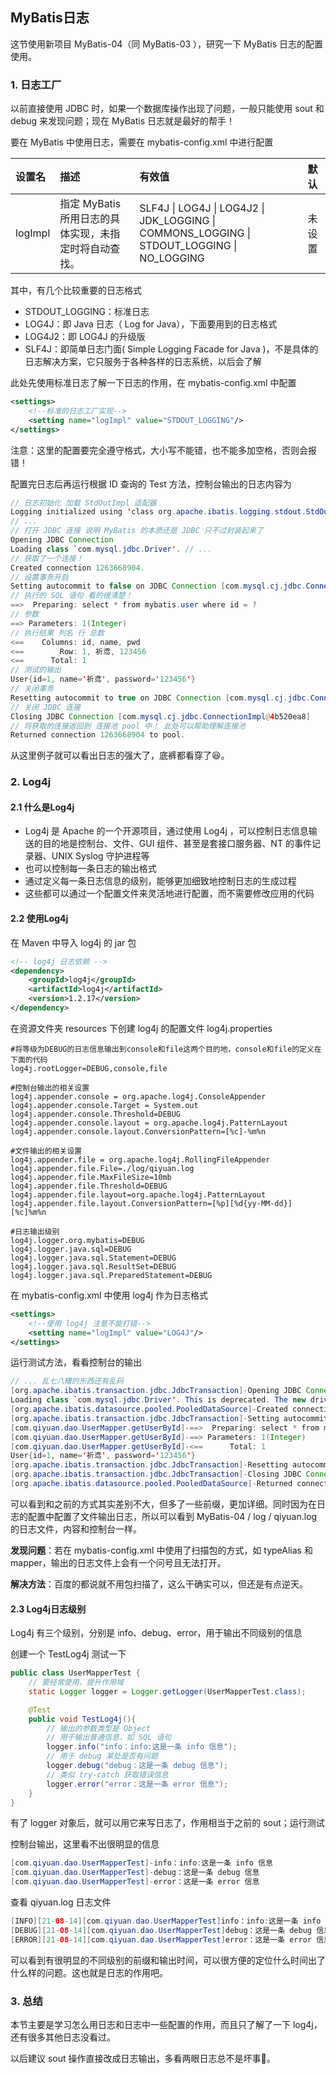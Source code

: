 ## MyBatis日志

这节使用新项目 MyBatis-04（同 MyBatis-03 ），研究一下 MyBatis 日志的配置使用。

### 1. 日志工厂

以前直接使用 JDBC 时，如果一个数据库操作出现了问题，一般只能使用 sout 和 debug 来发现问题；现在 MyBatis 日志就是最好的帮手！

要在 MyBatis 中使用日志，需要在 mybatis-config.xml 中进行配置

| 设置名  | 描述                                                  | 有效值                                                       | 默认   |
| :------ | :---------------------------------------------------- | :----------------------------------------------------------- | :----- |
| logImpl | 指定 MyBatis 所用日志的具体实现，未指定时将自动查找。 | SLF4J \| LOG4J \| LOG4J2 \| JDK_LOGGING \| COMMONS_LOGGING \| STDOUT_LOGGING \| NO_LOGGING | 未设置 |

其中，有几个比较重要的日志格式

- STDOUT_LOGGING：标准日志
- LOG4J：即 Java 日志（ Log for Java），下面要用到的日志格式
- LOG4J2：即 LOG4J 的升级版
- SLF4J：即简单日志门面( Simple Logging Facade for Java )，不是具体的日志解决方案，它只服务于各种各样的日志系统，以后会了解

此处先使用标准日志了解一下日志的作用，在 mybatis-config.xml 中配置

```xml
<settings>
    <!--标准的日志工厂实现-->
    <setting name="logImpl" value="STDOUT_LOGGING"/>
</settings>
```

注意：这里的配置要完全遵守格式，大小写不能错，也不能多加空格，否则会报错！

配置完日志后再运行根据 ID 查询的 Test 方法，控制台输出的日志内容为

```java
// 日志初始化 加载 StdOutImpl 适配器
Logging initialized using 'class org.apache.ibatis.logging.stdout.StdOutImpl' adapter.
// ...
// 打开 JDBC 连接 说明 MyBatis 的本质还是 JDBC 只不过封装起来了
Opening JDBC Connection
Loading class `com.mysql.jdbc.Driver'. // ...
// 获取了一个连接！
Created connection 1263668904.
// 设置事务开启
Setting autocommit to false on JDBC Connection [com.mysql.cj.jdbc.ConnectionImpl@4b520ea8]
// 执行的 SQL 语句 看的很清楚！
==>  Preparing: select * from mybatis.user where id = ?
// 参数
==> Parameters: 1(Integer)
// 执行结果 列名 行 总数
<==    Columns: id, name, pwd
<==        Row: 1, 祈鸢, 123456
<==      Total: 1
// 测试的输出
User{id=1, name='祈鸢', password='123456'}
// 关闭事务
Resetting autocommit to true on JDBC Connection [com.mysql.cj.jdbc.ConnectionImpl@4b520ea8]
// 关闭 JDBC 连接
Closing JDBC Connection [com.mysql.cj.jdbc.ConnectionImpl@4b520ea8]
// 将获取的连接返回到 连接池 pool 中！ 此处可以帮助理解连接池
Returned connection 1263668904 to pool.

```

从这里例子就可以看出日志的强大了，底裤都看穿了😆。

### 2. Log4j

#### 2.1 什么是Log4j

- Log4j 是 Apache 的一个开源项目，通过使用 Log4j ，可以控制日志信息输送的目的地是控制台、文件、GUI 组件、甚至是套接口服务器、NT 的事件记录器、UNIX Syslog 守护进程等
- 也可以控制每一条日志的输出格式
- 通过定义每一条日志信息的级别，能够更加细致地控制日志的生成过程
- 这些都可以通过一个配置文件来灵活地进行配置，而不需要修改应用的代码

#### 2.2 使用Log4j

在 Maven 中导入 log4j 的 jar 包

```xml
<!-- log4j 日志依赖 -->
<dependency>
    <groupId>log4j</groupId>
    <artifactId>log4j</artifactId>
    <version>1.2.17</version>
</dependency>
```

在资源文件夹 resources 下创建 log4j 的配置文件 log4j.properties

```properties
#将等级为DEBUG的日志信息输出到console和file这两个目的地，console和file的定义在下面的代码
log4j.rootLogger=DEBUG,console,file

#控制台输出的相关设置
log4j.appender.console = org.apache.log4j.ConsoleAppender
log4j.appender.console.Target = System.out
log4j.appender.console.Threshold=DEBUG
log4j.appender.console.layout = org.apache.log4j.PatternLayout
log4j.appender.console.layout.ConversionPattern=[%c]-%m%n

#文件输出的相关设置
log4j.appender.file = org.apache.log4j.RollingFileAppender
log4j.appender.file.File=./log/qiyuan.log
log4j.appender.file.MaxFileSize=10mb
log4j.appender.file.Threshold=DEBUG
log4j.appender.file.layout=org.apache.log4j.PatternLayout
log4j.appender.file.layout.ConversionPattern=[%p][%d{yy-MM-dd}][%c]%m%n

#日志输出级别
log4j.logger.org.mybatis=DEBUG
log4j.logger.java.sql=DEBUG
log4j.logger.java.sql.Statement=DEBUG
log4j.logger.java.sql.ResultSet=DEBUG
log4j.logger.java.sql.PreparedStatement=DEBUG
```

在 mybatis-config.xml 中使用 log4j 作为日志格式

```xml
<settings>
    <!--使用 log4j 注意不能打错-->
    <setting name="logImpl" value="LOG4J"/>
</settings>
```

运行测试方法，看看控制台的输出

```java
// ... 乱七八糟的东西还有乱码
[org.apache.ibatis.transaction.jdbc.JdbcTransaction]-Opening JDBC Connection
Loading class `com.mysql.jdbc.Driver'. This is deprecated. The new driver class is `com.mysql.cj.jdbc.Driver'. The driver is automatically registered via the SPI and manual loading of the driver class is generally unnecessary.
[org.apache.ibatis.datasource.pooled.PooledDataSource]-Created connection 605052357.
[org.apache.ibatis.transaction.jdbc.JdbcTransaction]-Setting autocommit to false on JDBC Connection [com.mysql.cj.jdbc.ConnectionImpl@24105dc5]
[com.qiyuan.dao.UserMapper.getUserById]-==>  Preparing: select * from mybatis.user where id = ?
[com.qiyuan.dao.UserMapper.getUserById]-==> Parameters: 1(Integer)
[com.qiyuan.dao.UserMapper.getUserById]-<==      Total: 1
User{id=1, name='祈鸢', password='123456'}
[org.apache.ibatis.transaction.jdbc.JdbcTransaction]-Resetting autocommit to true on JDBC Connection [com.mysql.cj.jdbc.ConnectionImpl@24105dc5]
[org.apache.ibatis.transaction.jdbc.JdbcTransaction]-Closing JDBC Connection [com.mysql.cj.jdbc.ConnectionImpl@24105dc5]
[org.apache.ibatis.datasource.pooled.PooledDataSource]-Returned connection 605052357 to pool.

```

可以看到和之前的方式其实差别不大，但多了一些前缀，更加详细。同时因为在日志的配置中配置了文件输出日志，所以可以看到 MyBatis-04 / log / qiyuan.log 的日志文件，内容和控制台一样。

**发现问题**：若在 mybatis-config.xml 中使用了扫描包的方式，如 typeAlias 和 mapper，输出的日志文件上会有一个问号且无法打开。

**解决方法**：百度的都说就不用包扫描了，这么干确实可以，但还是有点逆天。

#### 2.3 Log4j日志级别

Log4j 有三个级别，分别是 info、debug、error，用于输出不同级别的信息

创建一个 TestLog4j 测试一下

```java
public class UserMapperTest {
    // 要经常使用，提升作用域
    static Logger logger = Logger.getLogger(UserMapperTest.class);

    @Test
    public void TestLog4j(){
        // 输出的参数类型是 Object
        // 用于输出普通信息，如 SQL 语句
        logger.info("info：info:这是一条 info 信息");
        // 用于 debug 某处是否有问题
        logger.debug("debug：这是一条 debug 信息");
        // 类似 try-catch 获取错误信息
        logger.error("error：这是一条 error 信息");
    }
}
```

有了 logger 对象后，就可以用它来写日志了，作用相当于之前的 sout；运行测试

控制台输出，这里看不出很明显的信息

```java
[com.qiyuan.dao.UserMapperTest]-info：info:这是一条 info 信息
[com.qiyuan.dao.UserMapperTest]-debug：这是一条 debug 信息
[com.qiyuan.dao.UserMapperTest]-error：这是一条 error 信息
```

查看 qiyuan.log 日志文件

```java
[INFO][21-08-14][com.qiyuan.dao.UserMapperTest]info：info:这是一条 info 信息
[DEBUG][21-08-14][com.qiyuan.dao.UserMapperTest]debug：这是一条 debug 信息
[ERROR][21-08-14][com.qiyuan.dao.UserMapperTest]error：这是一条 error 信息
```

可以看到有很明显的不同级别的前缀和输出时间，可以很方便的定位什么时间出了什么样的问题。这也就是日志的作用吧。

### 3. 总结

本节主要是学习怎么用日志和日志中一些配置的作用，而且只了解了一下 log4j，还有很多其他日志没看过。

以后建议 sout 操作直接改成日志输出，多看两眼日志总不是坏事👀。
